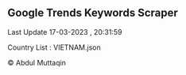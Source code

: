

## Google Trends Keywords Scraper 
 
Last Update 17-03-2023 , 20:31:59

Country List :
VIETNAM.json



© Abdul Muttaqin 
